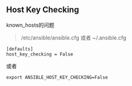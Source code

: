 ## Host Key Checking
known_hosts的问题
> /etc/ansible/ansible.cfg 或者 ~/.ansible.cfg
```
[defaults]
host_key_checking = False
```
或者
```
export ANSIBLE_HOST_KEY_CHECKING=False
```